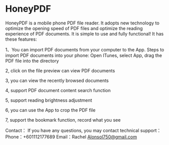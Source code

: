 # HoneyPDF


HoneyPDF is a mobile phone PDF file reader. It adopts new technology to optimize the opening speed of PDF files and optimize the reading experience of PDF documents. It is simple to use and fully functional! It has these features:

1、You can import PDF documents from your computer to the App. Steps to import PDF documents into your phone: Open ITunes, select App, drag the PDF file into the directory 

2, click on the file preview can view PDF documents 

3, you can view the recently browsed documents

4, support PDF document content search function 

5, support reading brightness adjustment 

6, you can use the App to crop the PDF file

7, support the bookmark function, record what you see

Contact： If you have any questions, you may contact technical support： Phone：+601112177689 Email：Rachel Alonsol750@gmail.com
